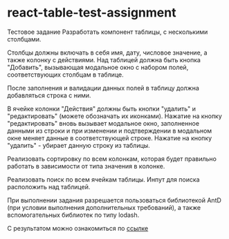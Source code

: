 # react-table-test-assignment

Тестовое задание
Разработать компонент таблицы, с несколькими столбцами.

Столбцы должны включать в себя имя, дату, числовое значение, а также колонку с действиями. Над таблицей должна быть кнопка "Добавить", вызывающая модальное окно с набором полей, соответствующих столбцам в таблице.

После заполнения и валидации данных полей в таблицу должна добавляться строка с ними. 

В ячейке колонки "Действия" должны быть кнопки "удалить" и "редактировать" (можете обозначать их иконками). Нажатие на кнопку "редактировать" вновь вызывает модальное окно, заполненное данными из строки и при изменении и подтверждении в модальном окне меняет данные в соответствующей строке. Нажатие на кнопку "удалить" - убирает данную строку из таблицы.

Реализовать сортировку по всем колонкам, которая будет правильно работать в зависимости от типа значения в колонке.

Реализовать поиск по всем ячейкам таблицы. Инпут для поиска расположить над таблицей.

При выполнении задания разрешается пользоваться библиотекой AntD (при условии выполнения дополнительных требований), а также вспомогательных библиотек по типу lodash.

С результатом можно ознакомиться по [ссылке](https://ivanmogilevskiy.github.io/react-table-test-assignment/)
